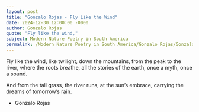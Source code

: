 ```yaml
---
layout: post
title: "Gonzalo Rojas - Fly Like the Wind"
date: 2024-12-30 12:00:00 -0000
author: Gonzalo Rojas
quote: "Fly like the wind,"
subject: Modern Nature Poetry in South America
permalink: /Modern Nature Poetry in South America/Gonzalo Rojas/Gonzalo Rojas - Fly Like the Wind
---
```


Fly like the wind,
like twilight,
down the mountains,
from the peak to the river,
where the roots breathe,
all the stories of the earth,
once a myth, once a sound.

And from the tall grass,
the river runs,
at the sun’s embrace,
carrying the dreams
of tomorrow’s rain.

- Gonzalo Rojas
